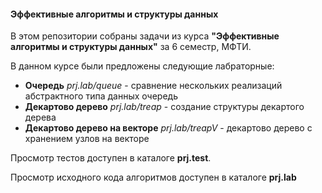#### Эффективные алгоритмы и структуры данных

В этом репозитории собраны задачи из курса
**"Эффективные алгоритмы и структуры данных"** за 6 семестр, МФТИ.

В данном курсе были предложены следующие лабраторные:

- **Очередь** *prj.lab/queue* - сравнение нескольких реализаций абстрактного типа данных очередь
- **Декартово дерево** *prj.lab/treap* - создание структуры декартого дерева
- **Декартово дерево на векторе** *prj.lab/treapV* - декартово дерево с хранением узлов на векторе

Просмотр тестов доступен в каталоге **prj.test**. 

Просмотр исходного кода алгоритмов доступен в каталоге **prj.lab**